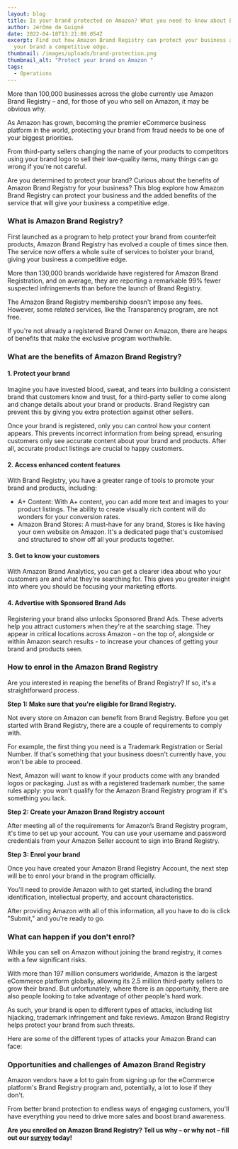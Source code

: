```yaml
---
layout: blog
title: Is your brand protected on Amazon? What you need to know about Brand Registry
author: Jérôme de Guigné
date: 2022-04-18T13:21:09.054Z
excerpt: Find out how Amazon Brand Registry can protect your business and give
  your brand a competitive edge.
thumbnail: /images/uploads/brand-protection.png
thumbnail_alt: "Protect your brand on Amazon "
tags:
  - Operations
---
```

<!--StartFragment-->

More than 100,000 businesses across the globe currently use Amazon Brand Registry – and, for those of you who sell on Amazon, it may be obvious why.

As Amazon has grown, becoming the premier eCommerce business platform in the world, protecting your brand from fraud needs to be one of your biggest priorities.

From third-party sellers changing the name of your products to competitors using your brand logo to sell their low-quality items, many things can go wrong if you're not careful.

Are you determined to protect your brand? Curious about the benefits of Amazon Brand Registry for your business? This blog explore how Amazon Brand Registry can protect your business and the added benefits of the service that will give your business a competitive edge. 

### What is Amazon Brand Registry?

First launched as a program to help protect your brand from counterfeit products, Amazon Brand Registry has evolved a couple of times since then. The service now offers a whole suite of services to bolster your brand, giving your business a competitive edge. 

More than 130,000 brands worldwide have registered for Amazon Brand Registration, and on average, they are reporting a remarkable 99% fewer suspected infringements than before the launch of Brand Registry.

The Amazon Brand Registry membership doesn't impose any fees. However, some related services, like the Transparency program, are not free. 

If you're not already a registered Brand Owner on Amazon, there are heaps of benefits that make the exclusive program worthwhile. 

### What are the benefits of Amazon Brand Registry?

#### 1. Protect your brand

Imagine you have invested blood, sweat, and tears into building a consistent brand that customers know and trust, for a third-party seller to come along and change details about your brand or products. Brand Registry can prevent this by giving you extra protection against other sellers.

Once your brand is registered, only you can control how your content appears. This prevents incorrect information from being spread, ensuring customers only see accurate content about your brand and products. After all, accurate product listings are crucial to happy customers.

#### 2. Access enhanced content features

With Brand Registry, you have a greater range of tools to promote your brand and products, including:

* A+ Content: With A+ content, you can add more text and images to your product listings. The ability to create visually rich content will do wonders for your conversion rates. 
* Amazon Brand Stores: A must-have for any brand, Stores is like having your own website on Amazon. It's a dedicated page that's customised and structured to show off all your products together.

#### 3. Get to know your customers

With Amazon Brand Analytics, you can get a clearer idea about who your customers are and what they're searching for. This gives you greater insight into where you should be focusing your marketing efforts.

#### 4. Advertise with Sponsored Brand Ads

Registering your brand also unlocks Sponsored Brand Ads. These adverts help you attract customers when they're at the searching stage. They appear in critical locations across Amazon - on the top of, alongside or within Amazon search results - to increase your chances of getting your brand and products seen.

### How to enrol in the Amazon Brand Registry

Are you interested in reaping the benefits of Brand Registry? If so, it's a straightforward process.

**Step 1: Make sure that you're eligible for Brand Registry.**

Not every store on Amazon can benefit from Brand Registry. Before you get started with Brand Registry, there are a couple of requirements to comply with.

For example, the first thing you need is a Trademark Registration or Serial Number. If that's something that your business doesn't currently have, you won't be able to proceed. 

Next, Amazon will want to know if your products come with any branded logos or packaging. Just as with a registered trademark number, the same rules apply: you won't qualify for the Amazon Brand Registry program if it's something you lack.

**Step 2: Create your Amazon Brand Registry account**

After meeting all of the requirements for Amazon’s Brand Registry program, it's time to set up your account. You can use your username and password credentials from your Amazon Seller account to sign into Brand Registry.

**Step 3: Enrol your brand**

Once you have created your Amazon Brand Registry Account, the next step will be to enrol your brand in the program officially. 

You'll need to provide Amazon with to get started, including the brand identification, intellectual property, and account characteristics.

After providing Amazon with all of this information, all you have to do is click "Submit," and you're ready to go.

### What can happen if you don't enrol? 

While you can sell on Amazon without joining the brand registry, it comes with a few significant risks.

With more than 197 million consumers worldwide, Amazon is the largest eCommerce platform globally, allowing its 2.5 million third-party sellers to grow their brand. But unfortunately, where there is an opportunity, there are also people looking to take advantage of other people's hard work.  

As such, your brand is open to different types of attacks, including list hijacking, trademark infringement and fake reviews. Amazon Brand Registry helps protect your brand from such threats.

Here are some of the different types of attacks your Amazon Brand can face:

### Opportunities and challenges of Amazon Brand Registry

Amazon vendors have a lot to gain from signing up for the eCommerce platform's Brand Registry program and, potentially, a lot to lose if they don't. 

From better brand protection to endless ways of engaging customers, you'll have everything you need to drive more sales and boost brand awareness.

**Are you enrolled on Amazon Brand Registry? Tell us why – or why not – fill out our [survey](https://www.surveymonkey.co.uk/r/XPZDKGH) today!**

<!--EndFragment-->